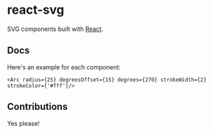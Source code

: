 # react-svg

SVG components built with [React][react].

## Docs

Here's an example for each component:

`<Arc radius={25} degreesOffset={15} degrees={270} strokeWidth={2} strokeColor={'#fff'}/>`

## Contributions

Yes please!

[react]: http://facebook.github.io/react/
